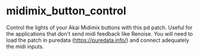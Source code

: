 # midimix_button_control
Control the lights of your Akai Midimix buttons with this pd patch. Useful for the applications that don't send midi feedback like Renoise.
You will need to load the patch in puredata (https://puredata.info/) and connect adequately the midi inputs.
